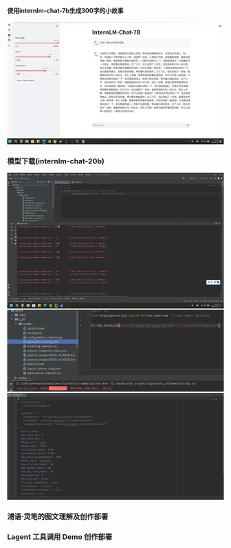 #### 使用internlm-chat-7b生成300字的小故事
![300字故事](image/300字故事.png)
### 模型下载(internlm-chat-20b)
![模型下载](image/模型下载.png)
![下载完成](image/下载完成.png)
![config_json](image/config_json.png)
### 浦语·灵笔的图文理解及创作部署


### Lagent 工具调用 Demo 创作部署
